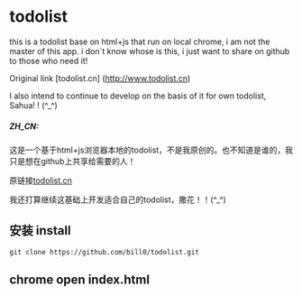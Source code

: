 # todolist
this is a todolist base on html+js that run on local chrome, i am not the master of this app. i don`t know whose is this, i just want to share on github to those who need it!

Original link [todolist.cn] (http://www.todolist.cn)

I also intend to continue to develop on the basis of it for own todolist, Sahua! ! (^_^)


##### ZH_CN:

这是一个基于html+js浏览器本地的todolist，不是我原创的。也不知道是谁的，我只是想在github上共享给需要的人！

原链接[todolist.cn](http://todolist.cn)

我还打算继续这基础上开发适合自己的todolist，撒花！！(^_^)

## 安装 install
`git clone https://github.com/bill0/todolist.git`

## chrome open index.html
